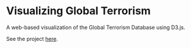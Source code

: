 # Visualizing Global Terrorism

A web-based visualization of the Global Terrorism Database using D3.js.

See the project [here](https://rystrauss.github.io/visualizing-global-terrorism/).
